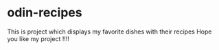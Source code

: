 # odin-recipes
This is project which displays my favorite dishes with their recipes
Hope you like my project !!!! 